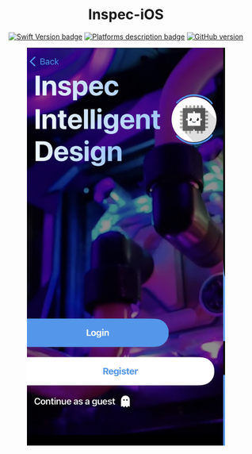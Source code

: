<div align="center">
 
# Inspec-iOS
 
[![Swift Version badge](https://img.shields.io/badge/Swift-5.7.1-orange.svg)](https://shields.io/)
[![Platforms description badge](https://img.shields.io/badge/Platform-iOS-blue.svg)](https://shields.io/)
[![GitHub version](https://badge.fury.io/gh/jcook03266%2FBasin.svg)](https://badge.fury.io/gh/jcook03266%2FBasin)
 
 </div>
 
<p align="center">
<img src="https://github.com/jcook03266/Inspec-iOS/blob/Master/Resources/Repo-Hero.jpg" width = "400" align ="center">
</p>
